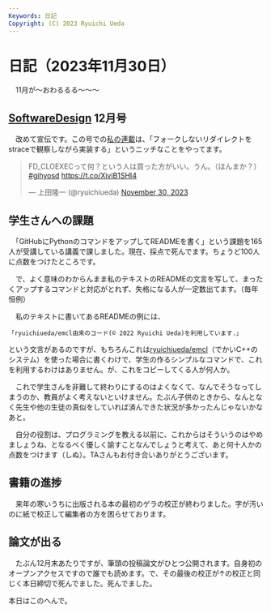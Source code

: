 ```yaml
---
Keywords: 日記
Copyright: (C) 2023 Ryuichi Ueda
---
```


# 日記（2023年11月30日）

　11月が〜おわるるる〜〜〜

## [SoftwareDesign](https://www.amazon.co.jp/shop/ryuichiueda/list/7MLC9JANITU0?tag=onamzryuichiu-22&ref_=aip_sf_list_spv_ofs_mixed_d) 12月号

　改めて宣伝です。この号での[私の連載](/?page=sd_rusty_bash)は、「フォークしないリダイレクトをstraceで観察しながら実装する」というニッチなことをやってます。

<blockquote class="twitter-tweet"><p lang="ja" dir="ltr">FD_CLOEXECって何？という人は買った方がいい。うん。（ほんまか？） <a href="https://twitter.com/hashtag/gihyosd?src=hash&amp;ref_src=twsrc%5Etfw">#gihyosd</a> <a href="https://t.co/XiviB1SHI4">https://t.co/XiviB1SHI4</a></p>&mdash; 上田隆一 (@ryuichiueda) <a href="https://twitter.com/ryuichiueda/status/1730163911339786717?ref_src=twsrc%5Etfw">November 30, 2023</a></blockquote> <script async src="https://platform.twitter.com/widgets.js" charset="utf-8"></script>

## 学生さんへの課題

　「GitHubにPythonのコマンドをアップしてREADMEを書く」という課題を165人が受講している講義で課しました。現在、採点で死んでます。ちょうど100人に点数をつけたところです。

　で、よく意味のわからんまま私のテキストのREADMEの文言を写して、まったくアップするコマンドと対応がとれず、失格になる人が一定数出てます。（毎年恒例）

　私のテキストに書いてあるREADMEの例には、

```
「ryuichiueda/emcl由来のコード(© 2022 Ryuichi Ueda)を利用しています.」
```

という文言があるのですが、もちろんこれは[ryuichiueda/emcl](https://github.com/ryuichiueda/emcl)（でかいC++のシステム）を使った場合に書くわけで、学生の作るシンプルなコマンドで、これを利用するわけはありません。が、これをコピーしてくる人が何人か。

　これで学生さんを非難して終わりにするのはよくなくて、なんでそうなってしまうのか、教員がよく考えないといけません。たぶん子供のときから、なんとなく先生や他の生徒の真似をしていれば済んできた状況が多かったんじゃないかなあと。

　自分の役割は、プログラミングを教える以前に、これからはそういうのはやめましょうね、となるべく優しく諭すことなんでしょうと考えて、あと何十人かの点数をつけます（しぬ）。TAさんもお付き合いありがとうございます。

## 書籍の進捗

　来年の寒いうちに出版される本の最初のゲラの校正が終わりました。字が汚いのに紙で校正して編集者の方を困らせております。

## 論文が出る

　たぶん12月末あたりですが、筆頭の投稿論文がひとつ公開されます。自身初のオープンアクセスですので誰でも読めます。で、その最後の校正が↑の校正と同じく本日締切で死んでました。死んでました。

本日はこのへんで。


